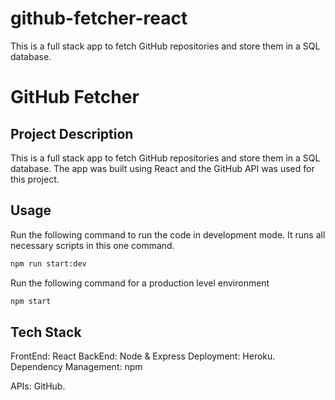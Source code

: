 # github-fetcher-react
This is a full stack app to fetch GitHub repositories and store them in a SQL database.

# GitHub Fetcher

## Project Description
This is a full stack app to fetch GitHub repositories and store them in a SQL database. The app was built using React and the GitHub API was used for this project.

## Usage
Run the following command to run the code in development mode. It runs all necessary scripts in this one command.

```sh
npm run start:dev
```

Run the following command for a production level environment
```sh
npm start
```

## Tech Stack

FrontEnd: React
BackEnd: Node & Express
Deployment: Heroku.
Dependency Management: npm

APIs: GitHub.

